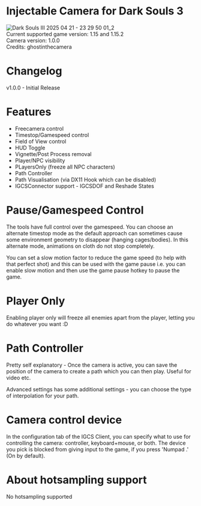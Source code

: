 Injectable Camera for Dark Souls 3
============================
![Dark Souls III 2025 04 21 - 23 29 50 01_2](https://github.com/user-attachments/assets/8e43a39c-eba0-425f-8cfe-b01c4c2dc038)  
Current supported game version: 1.15 and 1.15.2  
Camera version: 1.0.0  
Credits: ghostinthecamera

Changelog
========================
v1.0.0 - Initial Release

Features
===============
- Freecamera control
- Timestop/Gamespeed control
- Field of View control
- HUD Toggle
- Vignette/Post Process removal
- Player/NPC visibility 
- PLayersOnly (freeze all NPC characters)
- Path Controller
- Path Visualisation (via DX11 Hook which can be disabled)
- IGCSConnector support - IGCSDOF and Reshade States

Pause/Gamespeed Control
========================
The tools have full control over the gamespeed. You can choose an alternate timestop mode as the default approach can sometimes cause some environment geometry to disappear (hanging cages/bodies). In this alternate mode, animations on cloth do not stop completely.

You can set a slow motion factor to reduce the game speed (to help with that perfect shot) and this can be used with the game pause i.e. you can enable slow motion and then use the game pause hotkey to pause the game.

Player Only 
=======================
Enabling player only will freeze all enemies apart from the player, letting you do whatever you want :D

Path Controller
========================
Pretty self explanatory - Once the camera is active, you can save the position of the camera to create a path which you can then play. Useful for video etc.

Advanced settings has some additional settings - you can choose the type of interpolation for your path. 

Camera control device
========================
In the configuration tab of the IGCS Client, you can specify what to use for controlling the camera: controller, keyboard+mouse, or both. The device you pick is blocked from giving input to the game, if you press 'Numpad .' (On by default). 

About hotsampling support
==========================
No hotsampling supported
